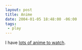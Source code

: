 ```yaml
---
layout: post
title: Anime
date: 2004-01-05 18:48:00 -06:00
tags:
 - play
---
```

I have <a href="http://anidb.net/perl-bin/animedb.pl?show=mylist&amp;expandall=0&amp;onlycomplete=0&amp;uid=7346&amp;onlystate=-1&amp;showheader=1&amp;orderdir=0&amp;showfiles=0&amp;hidestalled=1&amp;expand=0&amp;onlyincomplete=0&amp;orderby=name&amp;onlyunviewed=0">lots of anime to watch</a>.
